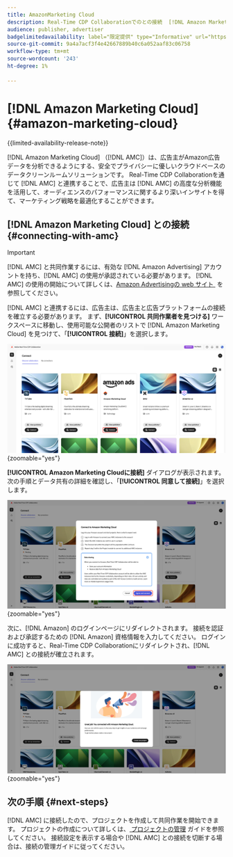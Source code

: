 ```yaml
---
title: AmazonMarketing Cloud
description: Real-Time CDP Collaborationでのとの接続  [!DNL Amazon Marketing Cloud]  ついて説明します。
audience: publisher, advertiser
badgelimitedavailability: label="限定提供" type="Informative" url="https://helpx.adobe.com/jp/legal/product-descriptions/real-time-customer-data-platform-collaboration.html newtab=true"
source-git-commit: 9a4a7acf3f4e42667889b40c6a052aaf83c06758
workflow-type: tm+mt
source-wordcount: '243'
ht-degree: 1%

---
```


# [!DNL Amazon Marketing Cloud] {#amazon-marketing-cloud}

{{limited-availability-release-note}}

[!DNL Amazon Marketing Cloud] （[!DNL AMC]）は、広告主がAmazon広告データを分析できるようにする、安全でプライバシーに優しいクラウドベースのデータクリーンルームソリューションです。 Real-Time CDP Collaborationを通じて [!DNL AMC] と連携することで、広告主は [!DNL AMC] の高度な分析機能を活用して、オーディエンスのパフォーマンスに関するより深いインサイトを得て、マーケティング戦略を最適化することができます。

## [!DNL Amazon Marketing Cloud] との接続 {#connecting-with-amc}

>[!IMPORTANT]
>
>[!DNL AMC] と共同作業するには、有効な [!DNL Amazon Advertising] アカウントを持ち、[!DNL AMC] の使用が承認されている必要があります。 [!DNL AMC] の使用の開始について詳しくは、[Amazon Advertisingの web サイト &#x200B;](https://advertising.amazon.com/en/blog/amazon-marketing-cloud-now-available-in-the-us) を参照してください。

[!DNL AMC] と連携するには、広告主は、広告主と広告プラットフォームの接続を確立する必要があります。 まず、**[!UICONTROL 共同作業者を見つける]** ワークスペースに移動し、使用可能な公開者のリストで [!DNL Amazon Marketing Cloud] を見つけて、「**[!UICONTROL 接続]**」を選択します。

![&#x200B; 「接続」オプションが選択されている [!DNL Amazon Marketing Cloud] 共同作業者を見つけるワークスペース &#x200B;](/help/assets/connect/advertising-platforms/amc-discover-collaborators.png){zoomable="yes"}

**[!UICONTROL Amazon Marketing Cloudに接続]** ダイアログが表示されます。 次の手順とデータ共有の詳細を確認し、「**[!UICONTROL 同意して接続]**」を選択します。

![&#x200B; 「同意し [!DNL Amazon Marketing Cloud] 接続」ボタンがハイライト表示された「接続」ダイアログ &#x200B;](/help/assets/connect/advertising-platforms/connect-to-amc.png){zoomable="yes"}

次に、[!DNL Amazon] のログインページにリダイレクトされます。 接続を認証および承認するための [!DNL Amazon] 資格情報を入力してください。 ログインに成功すると、Real-Time CDP Collaborationにリダイレクトされ、[!DNL AMC] との接続が確立されます。

![[!DNL Amazon Marketing Cloud] との接続が成功したことを示す確認メッセージ。](/help/assets/connect/advertising-platforms/successful-connection.png){zoomable="yes"}

## 次の手順 {#next-steps}

[!DNL AMC] に接続したので、プロジェクトを作成して共同作業を開始できます。 プロジェクトの作成について詳しくは、[&#x200B; プロジェクトの管理 &#x200B;](/help/guide/collaborate/manage-projects.md) ガイドを参照してください。 接続設定を表示する場合や [!DNL AMC] との接続を切断する場合は、接続の管理ガイドに従ってください。
